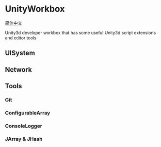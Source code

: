 # UnityWorkbox 

[简体中文](./README-zh-cn.md)

Unity3d developer workbox that has some useful Unity3d script extensions and editor tools

## UISystem
## Network
## Tools
### Git
### ConfigurableArray
### ConsoleLogger
### JArray & JHash
